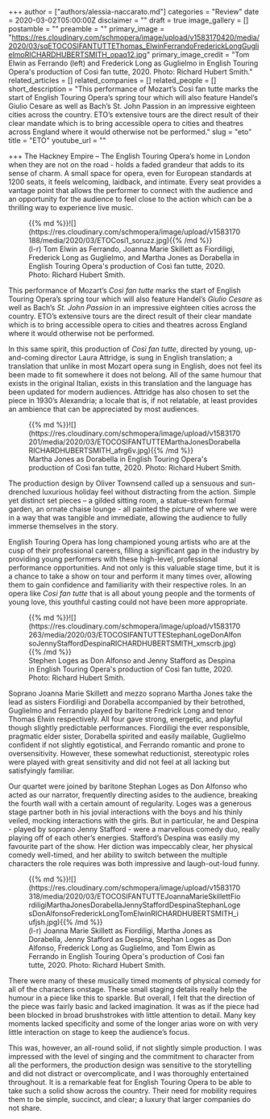 +++
author = ["authors/alessia-naccarato.md"]
categories = "Review"
date = 2020-03-02T05:00:00Z
disclaimer = ""
draft = true
image_gallery = []
postamble = ""
preamble = ""
primary_image = "https://res.cloudinary.com/schmopera/image/upload/v1583170420/media/2020/03/sqETOCOSIFANTUTTEThomas_ElwinFerrandoFrederickLongGuglielmoRICHARDHUBERTSMITH_opaq12.jpg"
primary_image_credit = "Tom Elwin as Ferrando (left) and Frederick Long as Guglielmo in English Touring Opera's production of Così fan tutte, 2020. Photo: Richard Hubert Smith."
related_articles = []
related_companies = []
related_people = []
short_description = "This performance of Mozart’s Così fan tutte marks the start of English Touring Opera’s spring tour which will also feature Handel’s Giulio Cesare as well as Bach’s St. John Passion in an impressive eighteen cities across the country. ETO’s extensive tours are the direct result of their clear mandate which is to bring accessible opera to cities and theatres across England where it would otherwise not be performed."
slug = "eto"
title = "ETO"
youtube_url = ""

+++
The Hackney Empire – The English Touring Opera’s home in London when they are not on the road - holds a faded grandeur that adds to its sense of charm. A small space for opera, even for European standards at 1200 seats, it feels welcoming, laidback, and intimate. Every seat provides a vantage point that allows the performer to connect with the audience and an opportunity for the audience to feel close to the action which can be a thrilling way to experience live music.

<figure data-type="image">{{% md %}}![](https://res.cloudinary.com/schmopera/image/upload/v1583170188/media/2020/03/ETOCosi1_soruzz.jpg){{% /md %}}

<figcaption>(l-r) Tom Elwin as Ferrando, Joanna Marie Skillett as Fiordiligi, Frederick Long as Guglielmo, and Martha Jones as Dorabella in English Touring Opera's production of Così fan tutte, 2020. Photo: Richard Hubert Smith.</figcaption>

</figure>

This performance of Mozart’s _Così fan tutte_ marks the start of English Touring Opera’s spring tour which will also feature Handel’s _Giulio Cesare_ as well as Bach’s _St. John Passion_ in an impressive eighteen cities across the country. ETO’s extensive tours are the direct result of their clear mandate which is to bring accessible opera to cities and theatres across England where it would otherwise not be performed.

In this same spirit, this production of _Così fan tutte_, directed by young, up-and-coming director Laura Attridge, is sung in English translation; a translation that unlike in most Mozart opera sung in English, does not feel its been made to fit somewhere it does not belong. All of the same humour that exists in the original Italian, exists in this translation and the language has been updated for modern audiences. Attridge has also chosen to set the piece in 1930’s Alexandria; a locale that is, if not relatable, at least provides an ambience that can be appreciated by most audiences.

<figure data-type="image">{{% md %}}![](https://res.cloudinary.com/schmopera/image/upload/v1583170201/media/2020/03/ETOCOSIFANTUTTEMarthaJonesDorabellaRICHARDHUBERTSMITH_afrg6v.jpg){{% /md %}}

<figcaption>Martha Jones as Dorabella in English Touring Opera's production of Così fan tutte, 2020. Photo: Richard Hubert Smith.</figcaption>

</figure>

The production design by Oliver Townsend called up a sensuous and sun-drenched luxurious holiday feel without distracting from the action. Simple yet distinct set pieces – a gilded sitting room, a statue-strewn formal garden, an ornate chaise lounge - all painted the picture of where we were in a way that was tangible and immediate, allowing the audience to fully immerse themselves in the story.

English Touring Opera has long championed young artists who are at the cusp of their professional careers, filling a significant gap in the industry by providing young performers with these high-level, professional performance opportunities. And not only is this valuable stage time, but it is a chance to take a show on tour and perform it many times over, allowing them to gain confidence and familiarity with their respective roles. In an opera like _Cosi fan tutte_ that is all about young people and the torments of young love, this youthful casting could not have been more appropriate.

<figure data-type="image">{{% md %}}![](https://res.cloudinary.com/schmopera/image/upload/v1583170263/media/2020/03/ETOCOSIFANTUTTEStephanLogeDonAlfonsoJennyStaffordDespinaRICHARDHUBERTSMITH_xmscrb.jpg){{% /md %}}

<figcaption>Stephen Loges as Don Alfonso and Jenny Stafford as Despina in English Touring Opera's production of Così fan tutte, 2020. Photo: Richard Hubert Smith.</figcaption>

</figure>

Soprano Joanna Marie Skillett and mezzo soprano Martha Jones take the lead as sisters Fiordiligi and Dorabella accompanied by their betrothed, Guglielmo and Ferrando played by baritone Fredrick Long and tenor Thomas Elwin respectively. All four gave strong, energetic, and playful though slightly predictable performances. Fiordiligi the ever responsible, pragmatic elder sister, Dorabella spirited and easily mailable, Guglielmo confident if not slightly egotistical, and Ferrando romantic and prone to oversensitivity. However, these somewhat reductionist, stereotypic roles were played with great sensitivity and did not feel at all lacking but satisfyingly familiar.

Our quartet were joined by baritone Stephan Loges as Don Alfonso who acted as our narrator, frequently directing asides to the audience, breaking the fourth wall with a certain amount of regularity. Loges was a generous stage partner both in his jovial interactions with the boys and his thinly veiled, mocking interactions with the girls. But in particular, he and Despina - played by soprano Jenny Stafford - were a marvellous comedy duo, really playing off of each other’s energies. Stafford’s Despina was easily my favourite part of the show. Her diction was impeccably clear, her physical comedy well-timed, and her ability to switch between the multiple characters the role requires was both impressive and laugh-out-loud funny.

<figure data-type="image">{{% md %}}![](https://res.cloudinary.com/schmopera/image/upload/v1583170318/media/2020/03/ETOCOSIFANTUTTEJoannaMarieSkillettFiordiligiMarthaJonesDorabellaJennyStaffordDespinaStephanLogesDonAlfonsoFrederickLongTomElwinRICHARDHUBERTSMITH_iufjsh.jpg){{% /md %}}

<figcaption>(l-r) Joanna Marie Skillett as Fiordiligi, Martha Jones as Dorabella, Jenny Stafford as Despina, Stephan Loges as Don Alfonso, Frederick Long as Guglielmo, and Tom Elwin as Ferrando in English Touring Opera's production of Così fan tutte, 2020. Photo: Richard Hubert Smith.</figcaption>

</figure>

There were many of these musically timed moments of physical comedy for all of the characters onstage. These small staging details really help the humour in a piece like this to sparkle. But overall, I felt that the direction of the piece was fairly basic and lacked imagination. It was as if the piece had been blocked in broad brushstrokes with little attention to detail. Many key moments lacked specificity and some of the longer arias wore on with very little interaction on stage to keep the audience’s focus.

This was, however, an all-round solid, if not slightly simple production. I was impressed with the level of singing and the commitment to character from all the performers, the production design was sensitive to the storytelling and did not distract or overcomplicate, and I was thoroughly entertained throughout. It is a remarkable feat for English Touring Opera to be able to take such a solid show across the country. Their need for mobility requires them to be simple, succinct, and clear; a luxury that larger companies do not share.